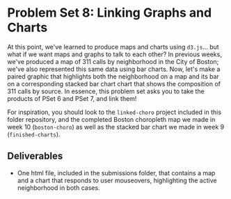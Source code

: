 # Problem Set 8: Linking Graphs and Charts

At this point, we've learned to produce maps and charts using `d3.js`... but what if we want maps and graphs to talk to each other? In previous weeks, we've produced a map of 311 calls by neighborhood in the City of Boston; we've also represented this same data using bar charts. Now, let's make a paired graphic that highlights both the neighborhood on a map and its bar on a corresponding stacked bar chart chart that shows the composition of 311 calls by source. In essence, this problem set asks you to take the products of PSet 6 and PSet 7, and link them!

For inspiration, you should look to the `linked-choro` project included in this folder repository, and the completed Boston choropleth map we made in week 10 (`boston-choro`) as well as the stacked bar chart we made in week 9 (`finished-charts`).

## Deliverables

+ One html file, included in the submissions folder, that contains a map and a chart that responds to user mouseovers, highlighting the active neighborhood in both cases.
